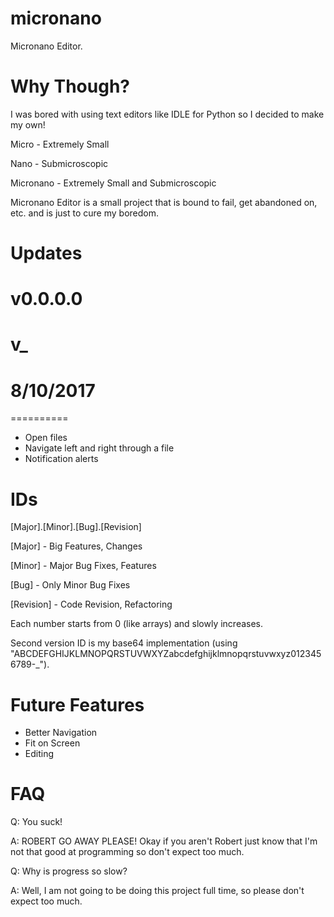 # micronano
Micronano Editor.

# Why Though?
I was bored with using text editors like IDLE for Python so I decided to make my own!

Micro - Extremely Small

Nano - Submicroscopic
    
Micronano - Extremely Small and Submicroscopic

Micronano Editor is a small project that is bound to fail, get abandoned on, etc. and is just to cure my boredom.

# Updates
# v0.0.0.0
# v_
# 8/10/2017
==========

- Open files
- Navigate left and right through a file
- Notification alerts

# IDs
[Major].[Minor].[Bug].[Revision]

[Major] - Big Features, Changes

[Minor] - Major Bug Fixes, Features

[Bug] - Only Minor Bug Fixes

[Revision] - Code Revision, Refactoring

Each number starts from 0 (like arrays) and slowly increases.

Second version ID is my base64 implementation (using "ABCDEFGHIJKLMNOPQRSTUVWXYZabcdefghijklmnopqrstuvwxyz0123456789-_").

# Future Features
- Better Navigation
- Fit on Screen
- Editing

# FAQ
Q: You suck!

A: ROBERT GO AWAY PLEASE! Okay if you aren't Robert just know that I'm not that good at programming so don't expect too much.


Q: Why is progress so slow?

A: Well, I am not going to be doing this project full time, so please don't expect too much.
